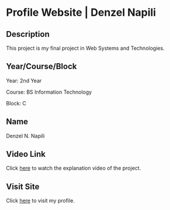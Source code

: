 # Profile Website | Denzel Napili

## Description

This project is my final project in Web Systems and Technologies.

## Year/Course/Block

Year: 2nd Year

Course: BS Information Technology

Block: C

## Name

Denzel N. Napili

## Video Link

Click [here](https://youtu.be/-6R1zECJoPo) to watch the explanation video of the project.

## Visit Site

Click [here](https://coincidenz.github.io/) to visit my profile.
